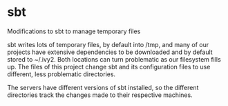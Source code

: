 # sbt

Modifications to sbt to manage temporary files

sbt writes lots of temporary files, by default into /tmp, and many of
our projects have extensive dependencies to be downloaded and by default
stored to ~/.ivy2.  Both locations can turn problematic as our filesystem
fills up.  The files of this project change sbt and its configuration
files to use different, less problematic directories.

The servers have different versions of sbt installed, so the different
directories track the changes made to their respective machines.

